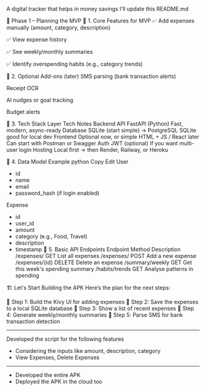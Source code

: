 A digital tracker that helps in money savings
I'll update this README.md

📌 Phase 1 – Planning the MVP
🔹 1. Core Features for MVP
✅ Add expenses manually (amount, category, description)

✅ View expense history

✅ See weekly/monthly summaries

✅ Identify overspending habits (e.g., category trends)

🔹 2. Optional Add-ons (later)
SMS parsing (bank transaction alerts)

Receipt OCR

AI nudges or goal tracking

Budget alerts

🔹 3. Tech Stack
Layer	Tech	Notes
Backend API	FastAPI (Python)	Fast, modern, async-ready
Database	SQLite (start simple) → PostgreSQL	SQLite good for local dev
Frontend	Optional now, or simple HTML + JS / React later	Can start with Postman or Swagger
Auth	JWT (optional)	If you want multi-user login
Hosting	Local first → then Render, Railway, or Heroku	

🔹 4. Data Model Example
python
Copy
Edit
User
- id
- name
- email
- password_hash (if login enabled)

Expense
- id
- user_id
- amount
- category (e.g., Food, Travel)
- description
- timestamp
🔹 5. Basic API Endpoints
Endpoint	Method	Description
/expenses/	GET	List all expenses
/expenses/	POST	Add a new expense
/expenses/{id}	DELETE	Delete an expense
/summary/weekly	GET	Get this week's spending summary
/habits/trends	GET	Analyse patterns in spending

🏗️ Let's Start Building the APK
Here’s the plan for the next steps:

🔹 Step 1: Build the Kivy UI for adding expenses
🔹 Step 2: Save the expenses to a local SQLite database
🔹 Step 3: Show a list of recent expenses
🔹 Step 4: Generate weekly/monthly summaries
🔹 Step 5: Parse SMS for bank transaction detection

-------------
Developed the script for the following features
-  Considering the inputs like amount, description, category
-  View Expenses, Delete Expenses
--------------------
-  Developed the entire APK
-  Deployed the APK in the cloud too
